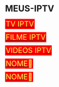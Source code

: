 # MEUS-IPTV

<p><a href="https://raw.githubusercontent.com/santos246/MEUS-IPTV/main/TV%20IPTV.m3u
" target="_blank"><span style="color: #F4FA58; font-size: 18pt; background: red; border-radius:0px; padding:2px">
TV IPTV
</span></a></p>

<p><a href="https://raw.githubusercontent.com/santos246/MEUS-IPTV/main/FILMES%20IPTV.m3u
" target="_blank"><span style="color: #F4FA58; font-size: 18pt; background: red; border-radius:0px; padding:2px">
FILME IPTV
</span></a></p>

<p><a href="https://raw.githubusercontent.com/santos246/MEUS-IPTV/main/VIDEOS%20IPTV.m3u
" target="_blank"><span style="color: #F4FA58; font-size: 18pt; background: red; border-radius:0px; padding:2px">
VIDEOS IPTV
</span></a></p>

<p><a href="
LINK🔴
" target="_blank"><span style="color: #F4FA58; font-size: 18pt; background: red; border-radius:0px; padding:2px">
NOME🔴
</span></a></p>

<p><a href="
LINK🔴
" target="_blank"><span style="color: #F4FA58; font-size: 18pt; background: red; border-radius:0px; padding:2px">
NOME🔴
</span></a></p>


